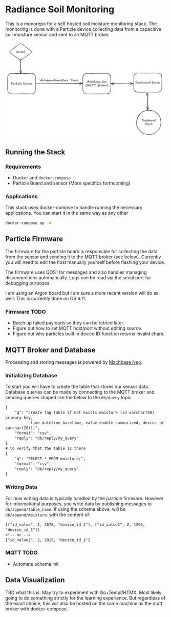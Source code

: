 # Radiance Soil Monitoring

This is a monorepo for a self hosted soil moisture monitoring stack. The monitoring
is done with a Particle device collecting data from a capacitive soil moisture sensor
and sent to an MQTT broker.

![System diagram](images/system_diagram.png)

## Running the Stack

### Requirements

- Docker and `docker-compose`
- Particle Board and sensor (More specifics forthcoming)

### Applications

This stack uses docker-compse to handle running the necessary applications. You can
start it in the same way as any other  

```bash
docker-compose up -d
```

## Particle Firmware

The firmware for the particle board is responsible for collecting the data
from the sensor and sending it to the MQTT broker (see below). Currently you
will need to edit the host manually yourself before flashing your device.

The firmware uses QOS1 for messages and also handles managing disconnections automatically.
Logs can be read via the serial port for debugging purposes.

I am using an Argon board but I am sure a more recent version will do as well. This
is currently done on OS 6.11.

### Firmware TODO

- Batch up failed payloads so they can be retried later.
- Figure out how to set MQTT host/port without editing source.
- Figure out why particles built in device ID function returns invalid chars.

## MQTT Broker and Database

Processing and storing messages is powered by [Machbase Neo](https://docs.machbase.com/neo/).

### Initializing Database

To start you will have to create the table that stores our sensor data. Database
queries can be made by connecting to the MQTT broker and sending queries shaped like
the below to the `db/query` topic.

```plaintext
{
    "q": "create tag table if not exists moisture (id varchar(50) primary key, 
           time datetime basetime, value double summarized, device_id varchar(20));",
    "format": "csv",
    "reply": "db/reply/my_query"
}
# to verify that the table is there
{
    "q": "SELECT * FROM moisture;",
    "format": "csv",
    "reply": "db/reply/my_query"
}
```

### Writing Data

For now writing data is typically handled by the particle firmware. However for
informational purposes, you write data by publishing messages to `db/append/table_name`.
If using the schema above, will be `db/append/moisture`. with the content of:

```plaintext
[["id_value", 1, 2678, "device_id_1"], ["id_value2", 2, 1296, "device_id_1"]]
<!-- or -->
["id_value2", 2, 2015, "device_id_1"]
```

### MQTT TODO

- Automate schema init

## Data Visualization

TBD what this is. May try to experiment with Go+Templ/HTMX. Most likely going
to do something strictly for the learning experience. But regardless of the
exact choice, this will also be hosted on the same machine as the mqtt broker
with docker-compose.
